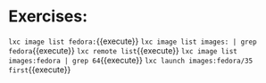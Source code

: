 # Exercises:

`lxc image list fedora:`{{execute}}
`lxc image list images: | grep fedora`{{execute}}
`lxc remote list`{{execute}}
`lxc image list images:fedora | grep 64`{{execute}}
`lxc launch images:fedora/35 first`{{execute}}
